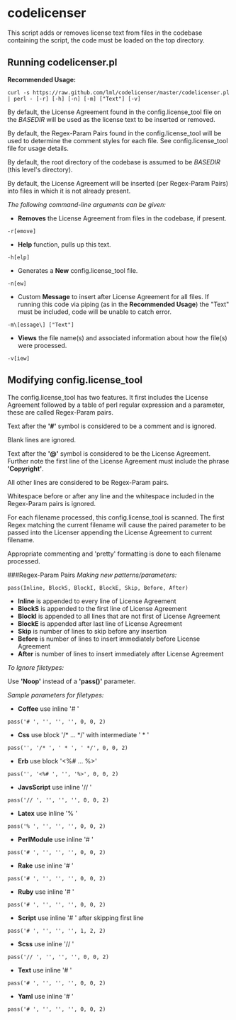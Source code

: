 codelicenser
============

This script adds or removes license text from files in the codebase containing the script, the code must be loaded on the top directory.

Running codelicenser.pl
-----------------------

**Recommended Usage:**

    curl -s https://raw.github.com/lml/codelicenser/master/codelicenser.pl | perl - [-r] [-h] [-n] [-m] ["Text"] [-v]

By default, the License Agreement found in the config.license_tool file on the *BASEDIR* will be used as the license text to be inserted or removed.

By default, the Regex-Param Pairs found in the config.license_tool will be used to determine the comment styles for each file. See config.license_tool file for usage details.

By default, the root directory of the codebase is assumed to be *BASEDIR* (this level's directory).

By default, the License Agreement will be inserted (per Regex-Param Pairs) into files in which it is not already present.

*The following command-line arguments can be given:*

+ **Removes** the License Agreement from files in the codebase, if present.

<pre><code>-r[emove]</code></pre>

+ **Help** function, pulls up this text.

<pre><code>-h[elp]</code></pre>

+ Generates a **New** config.license_tool file.

<pre><code>-n[ew]</code></pre>

+ Custom **Message** to insert after License Agreement for all files. If running this code via piping (as in the **Recommended Usage**) the "Text" must be included, code will be unable to catch error.

<pre><code>-m\[essage\] ["Text"]</code></pre>

+ **Views** the file name(s) and associated information about how the file(s) were processed.

<pre><code>-v[iew]</code></pre>


Modifying config.license_tool
-----------------------------

The config.license_tool has two features. It first includes the License Agreement followed by a table of perl regular expression and a parameter, these are called Regex-Param pairs.

Text after the **'#'** symbol is considered to be a comment and is ignored.

Blank lines are ignored.

Text after the **'@'** symbol is considered to be the License Agreement. Further note the first line of the License Agreement must include the phrase **'Copyright'**.

All other lines are considered to be Regex-Param pairs.

Whitespace before or after any line and the whitespace included in the Regex-Param pairs is ignored.

For each filename processed, this config.license_tool is scanned. The first Regex matching the current filename will cause the paired parameter to be passed into the Licenser appending the License Agreement to current filename.

Appropriate commenting and 'pretty' formatting is done to each filename processed.

###Regex-Param Pairs
*Making new patterns/parameters:*

    pass(Inline, BlockS, BlockI, BlockE, Skip, Before, After)
	
+ **Inline** is appended to every line of License Agreement
+ **BlockS** is appended to the first line of License Agreement
+ **BlockI** is appended to all lines that are not first of License Agreement
+ **BlockE** is appended after last line of License Agreement
+ **Skip** is number of lines to skip before any insertion
+ **Before** is number of lines to insert immediately before License Agreement
+ **After** is number of lines to insert immediately after License Agreement

*To Ignore filetypes:*

Use **'Noop'** instead of a **'pass()'** parameter.

*Sample parameters for filetypes:*
	
+ **Coffee**		use inline '# '

<pre><code>pass('# ', '', '', '', 0, 0, 2)</code></pre>

+ **Css**		use block '/* ... */' with intermediate ' * '

<pre><code>pass('', '/* ', ' * ', ' */', 0, 0, 2)</code></pre>

+ **Erb**		use block '<%# ... %>'

<pre><code>pass('', '<%# ', '', '%>', 0, 0, 2)</code></pre>

+ **JavsScript**		use inline '// '

<pre><code>pass('// ', '', '', '', 0, 0, 2)</code></pre>

+ **Latex**		use inline '% '

<pre><code>pass('% ', '', '', '', 0, 0, 2)</code></pre>

+ **PerlModule**		use inline '# '

<pre><code>pass('# ', '', '', '', 0, 0, 2)</code></pre>

+ **Rake**		use inline '# '

<pre><code>pass('# ', '', '', '', 0, 0, 2)</code></pre>

+ **Ruby**		use inline '# '

<pre><code>pass('# ', '', '', '', 0, 0, 2)</code></pre>

+ **Script**		use inline '# ' after skipping first line

<pre><code>pass('# ', '', '', '', 1, 2, 2)</code></pre>

+ **Scss**		use inline '// '

<pre><code>pass('// ', '', '', '', 0, 0, 2)</code></pre>

+ **Text**		use inline '# '

<pre><code>pass('# ', '', '', '', 0, 0, 2)</code></pre>

+ **Yaml**		use inline '# '

<pre><code>pass('# ', '', '', '', 0, 0, 2)</code></pre>